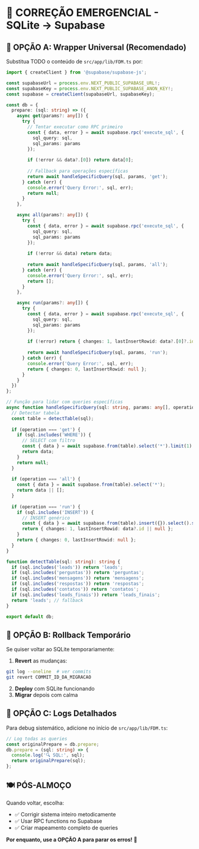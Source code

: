 # 🚨 CORREÇÃO EMERGENCIAL - SQLite → Supabase

## 🎯 OPÇÃO A: Wrapper Universal (Recomendado)

Substitua TODO o conteúdo de `src/app/lib/FDM.ts` por:

```typescript
import { createClient } from '@supabase/supabase-js';

const supabaseUrl = process.env.NEXT_PUBLIC_SUPABASE_URL!;
const supabaseKey = process.env.NEXT_PUBLIC_SUPABASE_ANON_KEY!;
const supabase = createClient(supabaseUrl, supabaseKey);

const db = {
  prepare: (sql: string) => ({
    async get(params?: any[]) {
      try {
        // Tentar executar como RPC primeiro
        const { data, error } = await supabase.rpc('execute_sql', { 
          sql_query: sql, 
          sql_params: params 
        });
        
        if (!error && data?.[0]) return data[0];
        
        // Fallback para operações específicas
        return await handleSpecificQuery(sql, params, 'get');
      } catch (err) {
        console.error('Query Error:', sql, err);
        return null;
      }
    },

    async all(params?: any[]) {
      try {
        const { data, error } = await supabase.rpc('execute_sql', { 
          sql_query: sql, 
          sql_params: params 
        });
        
        if (!error && data) return data;
        
        return await handleSpecificQuery(sql, params, 'all');
      } catch (err) {
        console.error('Query Error:', sql, err);
        return [];
      }
    },

    async run(params?: any[]) {
      try {
        const { data, error } = await supabase.rpc('execute_sql', { 
          sql_query: sql, 
          sql_params: params 
        });
        
        if (!error) return { changes: 1, lastInsertRowid: data?.[0]?.id || null };
        
        return await handleSpecificQuery(sql, params, 'run');
      } catch (err) {
        console.error('Query Error:', sql, err);
        return { changes: 0, lastInsertRowid: null };
      }
    }
  })
};

// Função para lidar com queries específicas
async function handleSpecificQuery(sql: string, params: any[], operation: string) {
  // Detectar tabela
  const table = detectTable(sql);
  
  if (operation === 'get') {
    if (sql.includes('WHERE')) {
      // SELECT com filtro
      const { data } = await supabase.from(table).select('*').limit(1).single();
      return data;
    }
    return null;
  }
  
  if (operation === 'all') {
    const { data } = await supabase.from(table).select('*');
    return data || [];
  }
  
  if (operation === 'run') {
    if (sql.includes('INSERT')) {
      // INSERT genérico
      const { data } = await supabase.from(table).insert({}).select().single();
      return { changes: 1, lastInsertRowid: data?.id || null };
    }
    return { changes: 0, lastInsertRowid: null };
  }
}

function detectTable(sql: string): string {
  if (sql.includes('leads')) return 'leads';
  if (sql.includes('perguntas')) return 'perguntas';
  if (sql.includes('mensagens')) return 'mensagens';
  if (sql.includes('respostas')) return 'respostas';
  if (sql.includes('contatos')) return 'contatos';
  if (sql.includes('leads_finais')) return 'leads_finais';
  return 'leads'; // fallback
}

export default db;
```

## 🎯 OPÇÃO B: Rollback Temporário

Se quiser voltar ao SQLite temporariamente:

1. **Revert** as mudanças:
```bash
git log --oneline  # ver commits
git revert COMMIT_ID_DA_MIGRACAO
```

2. **Deploy** com SQLite funcionando
3. **Migrar** depois com calma

## 🎯 OPÇÃO C: Logs Detalhados

Para debug sistemático, adicione no início de `src/app/lib/FDM.ts`:

```typescript
// Log todas as queries
const originalPrepare = db.prepare;
db.prepare = (sql: string) => {
  console.log('🔍 SQL:', sql);
  return originalPrepare(sql);
};
```

## 🍽️ PÓS-ALMOÇO

Quando voltar, escolha:
- ✅ Corrigir sistema inteiro metodicamente
- ✅ Usar RPC functions no Supabase
- ✅ Criar mapeamento completo de queries

**Por enquanto, use a OPÇÃO A para parar os erros!** 🚀
